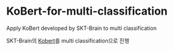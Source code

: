 # KoBert-for-multi-classification
Apply KoBert developed by SKT-Brain to multi classification

SKT-Brain의 [Kobert](https://github.com/SKTBrain/KoBERT)를 multi classification으로 진행
